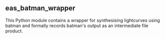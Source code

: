 ## eas_batman_wrapper

This Python module contains a wrapper for synthesising lightcurves using batman and formally records batman's output as an intermediate file product.
